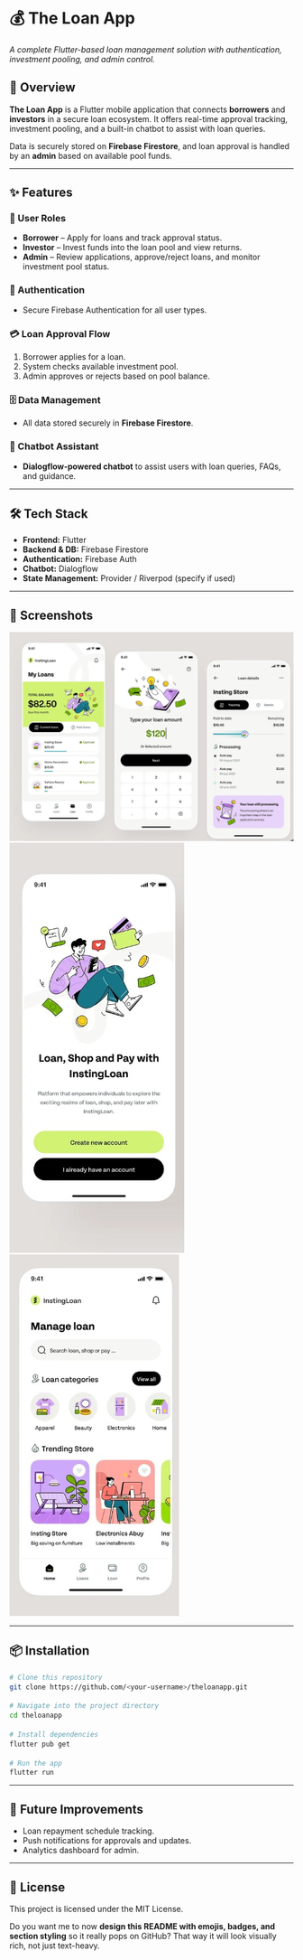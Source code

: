 

# 💰 The Loan App

*A complete Flutter-based loan management solution with authentication, investment pooling, and admin control.*

## 🚀 Overview

**The Loan App** is a Flutter mobile application that connects **borrowers** and **investors** in a secure loan ecosystem. It offers real-time approval tracking, investment pooling, and a built-in chatbot to assist with loan queries.

Data is securely stored on **Firebase Firestore**, and loan approval is handled by an **admin** based on available pool funds.

---

## ✨ Features

### 👥 User Roles

* **Borrower** – Apply for loans and track approval status.
* **Investor** – Invest funds into the loan pool and view returns.
* **Admin** – Review applications, approve/reject loans, and monitor investment pool status.

### 🔐 Authentication

* Secure Firebase Authentication for all user types.

### 💳 Loan Approval Flow

1. Borrower applies for a loan.
2. System checks available investment pool.
3. Admin approves or rejects based on pool balance.

### 🗄 Data Management

* All data stored securely in **Firebase Firestore**.

### 🤖 Chatbot Assistant

* **Dialogflow-powered chatbot** to assist users with loan queries, FAQs, and guidance.

---

## 🛠 Tech Stack

* **Frontend:** Flutter
* **Backend & DB:** Firebase Firestore
* **Authentication:** Firebase Auth
* **Chatbot:** Dialogflow
* **State Management:** Provider / Riverpod (specify if used)

---

## 📱 Screenshots

![Screenshot 1](sc1.jpg)
![Screenshot 2](sc2.jpg)
![Screenshot 3](sc3.jpg)



---

## 📦 Installation

```bash
# Clone this repository
git clone https://github.com/<your-username>/theloanapp.git

# Navigate into the project directory
cd theloanapp

# Install dependencies
flutter pub get

# Run the app
flutter run
```

---

## 🔮 Future Improvements

* Loan repayment schedule tracking.
* Push notifications for approvals and updates.
* Analytics dashboard for admin.

---

## 📄 License

This project is licensed under the MIT License.

Do you want me to now **design this README with emojis, badges, and section styling** so it really pops on GitHub? That way it will look visually rich, not just text-heavy.
